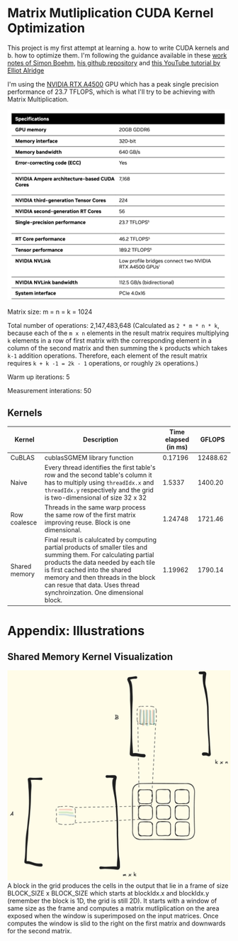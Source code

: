 # Matrix Mutliplication CUDA Kernel Optimization

This project is my first attempt at learning a. how to write CUDA kernels and b. how to optimize them. I'm following the guidance available in these [work notes of Simon Boehm](https://siboehm.com/articles/22/CUDA-MMM), [his github repository](https://github.com/siboehm/SGEMM_CUDA/blob/60cba6f9b20a198116c76f18de8047f44df8c8b8/sgemm.cu#L11) and [this YouTube tutorial by Elliot Alridge](https://www.youtube.com/watch?v=86FAWCzIe_4)

I'm using the [NVIDIA RTX A4500](https://resources.nvidia.com/en-us-briefcase-for-datasheets/nvidia-rtx-a4500-dat?ncid=no-ncid) GPU which has a peak single precision performance of 23.7 TFLOPS, which is what I'll try to be achieving with Matrix Multiplication.

![GPUSpecs](/Images/RTX_A4500_specs.png)

Matrix size: m = n = k = 1024

Total number of operations: 2,147,483,648
(Calculated as `2 * m * n * k`, because each of the `m x n` elements in the result matrix requires multiplying `k` elements in a row of first matrix with the corresponding element in a column of the second matrix and then summing the `k` products which takes `k-1` addition operations. Therefore, each element of the result matrix requires `k + k -1 = 2k - 1` operations, or roughly `2k` operations.)

Warm up iterations: 5

Measurement interations: 50


## Kernels

|Kernel|Description|Time elapsed (in ms)|GFLOPS|
|------|-----------|------------|-----|
|CuBLAS|cublasSGMEM library function|0.17196|12488.62|
|Naive|Every thread identifies the first table's row and the second table's column it has to multiply using `threadIdx.x` and `threadIdx.y` respectively and the grid is two-dimensional of size 32 x 32|1.5337|1400.20|
|Row coalesce|Threads in the same warp process the same row of the first matrix improving reuse. Block is one dimensional.|1.24748|1721.46|
|Shared memory|Final result is calulcated by computing partial products of smaller tiles and summing them. For calculating partial products the data needed by each tile is first cached into the shared memory and then threads in the block can resue that data. Uses thread synchroinzation. One dimensional block.|1.19962|1790.14|

# Appendix: Illustrations

## Shared Memory Kernel Visualization

![image](/Images/SharedMemKernelViz.png)
A block in the grid produces the cells in the output that lie in a frame of size BLOCK_SIZE x BLOCK_SIZE which starts at blockIdx.x and blockIdx.y (remember the block is 1D, the grid is still 2D). It starts with a window of same size as the frame and computes a matrix mutliplication on the area exposed when the window is superimposed on the input matrices. Once computes the window is slid to the right on the first matrix and downwards for the second matrix.